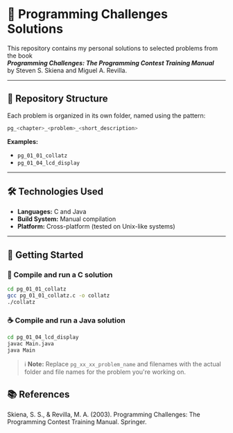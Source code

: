 # 🧠 Programming Challenges Solutions

This repository contains my personal solutions to selected problems from the book  
**_Programming Challenges: The Programming Contest Training Manual_**  
by Steven S. Skiena and Miguel A. Revilla.

---

## 📁 Repository Structure

Each problem is organized in its own folder, named using the pattern:

```bash
pg_<chapter>_<problem>_<short_description>
```


**Examples:**
- `pg_01_01_collatz`
- `pg_01_04_lcd_display`

---

## 🛠️ Technologies Used

- **Languages:** C and Java  
- **Build System:** Manual compilation  
- **Platform:** Cross-platform (tested on Unix-like systems)

---

## 🚀 Getting Started

### 🧪 Compile and run a C solution

```bash
cd pg_01_01_collatz
gcc pg_01_01_collatz.c -o collatz
./collatz
```

### ☕ Compile and run a Java solution

```bash
cd pg_01_04_lcd_display
javac Main.java
java Main
```

> ℹ️ **Note:** Replace `pg_xx_xx_problem_name` and filenames with the actual folder and file names for the problem you're working on.

## 📚 References

Skiena, S. S., & Revilla, M. A. (2003). Programming Challenges: The Programming Contest Training Manual. Springer.
